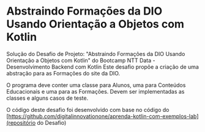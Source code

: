 # Abstraindo Formações da DIO Usando Orientação a Objetos com Kotlin
Solução do Desafio de Projeto: "Abstraindo Formações da DIO Usando Orientação a Objetos com Kotlin" do Bootcamp NTT Data - Desenvolvimento Backend com Kotlin
Este desafio propõe a criação de uma abstração para as Formações do site da DIO.

O programa deve conter uma classe para Alunos, uma para Conteúdos Educacionais e uma para as Formações.
Devem ser implementadas as classes e alguns casos de teste.

O código deste desafio foi desenvolvido com base no código do [https://github.com/digitalinnovationone/aprenda-kotlin-com-exemplos-lab](repositório do Desafio)